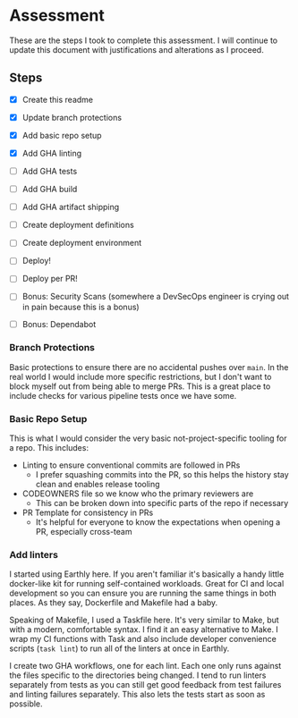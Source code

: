 # Assessment

These are the steps I took to complete this assessment. I will continue to update
this document with justifications and alterations as I proceed.

## Steps

- [X] Create this readme
- [X] Update branch protections
- [X] Add basic repo setup
- [X] Add GHA linting
- [ ] Add GHA tests
- [ ] Add GHA build
- [ ] Add GHA artifact shipping
- [ ] Create deployment definitions
- [ ] Create deployment environment
- [ ] Deploy!
- [ ] Deploy per PR!

- [ ] Bonus: Security Scans (somewhere a DevSecOps engineer is crying out in pain because this is a bonus)
- [ ] Bonus: Dependabot 

### Branch Protections

Basic protections to ensure there are no accidental pushes over `main`. In the real world I would
include more specific restrictions, but I don't want to block myself out from being able to merge PRs.
This is a great place to include checks for various pipeline tests once we have some.

### Basic Repo Setup

This is what I would consider the very basic not-project-specific tooling for a repo. This includes:

- Linting to ensure conventional commits are followed in PRs
  - I prefer squashing commits into the PR, so this helps the history stay clean and enables release tooling
- CODEOWNERS file so we know who the primary reviewers are 
  - This can be broken down into specific parts of the repo if necessary
- PR Template for consistency in PRs 
  - It's helpful for everyone to know the expectations when opening a PR, especially cross-team

### Add linters

I started using Earthly here. If you aren't familiar it's basically a handy little docker-like kit
for running self-contained workloads. Great for CI and local development so you can ensure you are running
the same things in both places. As they say, Dockerfile and Makefile had a baby.

Speaking of Makefile, I used a Taskfile here. It's very similar to Make, but with a modern, comfortable syntax.
I find it an easy alternative to Make. I wrap my CI functions with Task and also include developer convenience 
scripts (`task lint`) to run all of the linters at once in Earthly.

I create two GHA workflows, one for each lint. Each one only runs against the files specific to the directories
being changed. I tend to run linters separately from tests as you can still get good feedback from test failures
and linting failures separately. This also lets the tests start as soon as possible.
